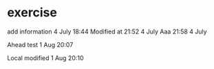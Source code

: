 # exercise
add information 4 July 18:44
Modified at 21:52 4 July
Aaa 21:58 4 July

Ahead test
1 Aug 20:07

Local modified 
1 Aug 20:10